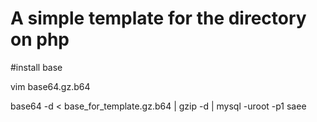 # A simple template for the directory on php

#install base

vim base64.gz.b64

base64 -d < base_for_template.gz.b64 | gzip -d | mysql -uroot -p1 saee
